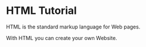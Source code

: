 # HTML Tutorial

HTML is the standard markup language for Web pages.

With HTML you can create your own Website.
